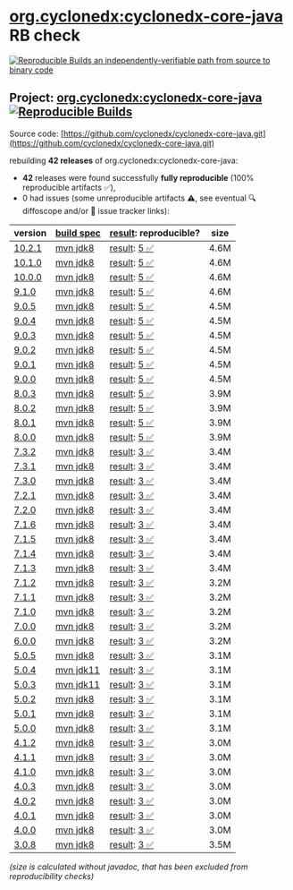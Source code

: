 [org.cyclonedx:cyclonedx-core-java](https://central.sonatype.com/artifact/org.cyclonedx/cyclonedx-core-java/versions) RB check
=======

[![Reproducible Builds](https://reproducible-builds.org/images/logos/rb.svg) an independently-verifiable path from source to binary code](https://reproducible-builds.org/)

## Project: [org.cyclonedx:cyclonedx-core-java](https://central.sonatype.com/artifact/org.cyclonedx/cyclonedx-core-java/versions) [![Reproducible Builds](https://img.shields.io/endpoint?url=https://raw.githubusercontent.com/jvm-repo-rebuild/reproducible-central/master/content/org/cyclonedx/cyclonedx-core-java/badge.json)](https://github.com/jvm-repo-rebuild/reproducible-central/blob/master/content/org/cyclonedx/cyclonedx-core-java/README.md)

Source code: [https://github.com/cyclonedx/cyclonedx-core-java.git](https://github.com/cyclonedx/cyclonedx-core-java.git)

rebuilding **42 releases** of org.cyclonedx:cyclonedx-core-java:
- **42** releases were found successfully **fully reproducible** (100% reproducible artifacts :white_check_mark:),
- 0 had issues (some unreproducible artifacts :warning:, see eventual :mag: diffoscope and/or :memo: issue tracker links):

| version | [build spec](/BUILDSPEC.md) | [result](https://reproducible-builds.org/docs/jvm/): reproducible? | size |
| -- | --------- | ------ | -- |
| [10.2.1](https://central.sonatype.com/artifact/org.cyclonedx/cyclonedx-core-java/10.2.1/pom) | [mvn jdk8](cyclonedx-core-java-10.2.1.buildspec) | [result](cyclonedx-core-java-10.2.1.buildinfo): [5 :white_check_mark: ](cyclonedx-core-java-10.2.1.buildcompare) | 4.6M |
| [10.1.0](https://central.sonatype.com/artifact/org.cyclonedx/cyclonedx-core-java/10.1.0/pom) | [mvn jdk8](cyclonedx-core-java-10.1.0.buildspec) | [result](cyclonedx-core-java-10.1.0.buildinfo): [5 :white_check_mark: ](cyclonedx-core-java-10.1.0.buildcompare) | 4.6M |
| [10.0.0](https://central.sonatype.com/artifact/org.cyclonedx/cyclonedx-core-java/10.0.0/pom) | [mvn jdk8](cyclonedx-core-java-10.0.0.buildspec) | [result](cyclonedx-core-java-10.0.0.buildinfo): [5 :white_check_mark: ](cyclonedx-core-java-10.0.0.buildcompare) | 4.6M |
| [9.1.0](https://central.sonatype.com/artifact/org.cyclonedx/cyclonedx-core-java/9.1.0/pom) | [mvn jdk8](cyclonedx-core-java-9.1.0.buildspec) | [result](cyclonedx-core-java-9.1.0.buildinfo): [5 :white_check_mark: ](cyclonedx-core-java-9.1.0.buildcompare) | 4.6M |
| [9.0.5](https://central.sonatype.com/artifact/org.cyclonedx/cyclonedx-core-java/9.0.5/pom) | [mvn jdk8](cyclonedx-core-java-9.0.5.buildspec) | [result](cyclonedx-core-java-9.0.5.buildinfo): [5 :white_check_mark: ](cyclonedx-core-java-9.0.5.buildcompare) | 4.5M |
| [9.0.4](https://central.sonatype.com/artifact/org.cyclonedx/cyclonedx-core-java/9.0.4/pom) | [mvn jdk8](cyclonedx-core-java-9.0.4.buildspec) | [result](cyclonedx-core-java-9.0.4.buildinfo): [5 :white_check_mark: ](cyclonedx-core-java-9.0.4.buildcompare) | 4.5M |
| [9.0.3](https://central.sonatype.com/artifact/org.cyclonedx/cyclonedx-core-java/9.0.3/pom) | [mvn jdk8](cyclonedx-core-java-9.0.3.buildspec) | [result](cyclonedx-core-java-9.0.3.buildinfo): [5 :white_check_mark: ](cyclonedx-core-java-9.0.3.buildcompare) | 4.5M |
| [9.0.2](https://central.sonatype.com/artifact/org.cyclonedx/cyclonedx-core-java/9.0.2/pom) | [mvn jdk8](cyclonedx-core-java-9.0.2.buildspec) | [result](cyclonedx-core-java-9.0.2.buildinfo): [5 :white_check_mark: ](cyclonedx-core-java-9.0.2.buildcompare) | 4.5M |
| [9.0.1](https://central.sonatype.com/artifact/org.cyclonedx/cyclonedx-core-java/9.0.1/pom) | [mvn jdk8](cyclonedx-core-java-9.0.1.buildspec) | [result](cyclonedx-core-java-9.0.1.buildinfo): [5 :white_check_mark: ](cyclonedx-core-java-9.0.1.buildcompare) | 4.5M |
| [9.0.0](https://central.sonatype.com/artifact/org.cyclonedx/cyclonedx-core-java/9.0.0/pom) | [mvn jdk8](cyclonedx-core-java-9.0.0.buildspec) | [result](cyclonedx-core-java-9.0.0.buildinfo): [5 :white_check_mark: ](cyclonedx-core-java-9.0.0.buildcompare) | 4.5M |
| [8.0.3](https://central.sonatype.com/artifact/org.cyclonedx/cyclonedx-core-java/8.0.3/pom) | [mvn jdk8](cyclonedx-core-java-8.0.3.buildspec) | [result](cyclonedx-core-java-8.0.3.buildinfo): [5 :white_check_mark: ](cyclonedx-core-java-8.0.3.buildcompare) | 3.9M |
| [8.0.2](https://central.sonatype.com/artifact/org.cyclonedx/cyclonedx-core-java/8.0.2/pom) | [mvn jdk8](cyclonedx-core-java-8.0.2.buildspec) | [result](cyclonedx-core-java-8.0.2.buildinfo): [5 :white_check_mark: ](cyclonedx-core-java-8.0.2.buildcompare) | 3.9M |
| [8.0.1](https://central.sonatype.com/artifact/org.cyclonedx/cyclonedx-core-java/8.0.1/pom) | [mvn jdk8](cyclonedx-core-java-8.0.1.buildspec) | [result](cyclonedx-core-java-8.0.1.buildinfo): [5 :white_check_mark: ](cyclonedx-core-java-8.0.1.buildcompare) | 3.9M |
| [8.0.0](https://central.sonatype.com/artifact/org.cyclonedx/cyclonedx-core-java/8.0.0/pom) | [mvn jdk8](cyclonedx-core-java-8.0.0.buildspec) | [result](cyclonedx-core-java-8.0.0.buildinfo): [5 :white_check_mark: ](cyclonedx-core-java-8.0.0.buildcompare) | 3.9M |
| [7.3.2](https://central.sonatype.com/artifact/org.cyclonedx/cyclonedx-core-java/7.3.2/pom) | [mvn jdk8](cyclonedx-core-java-7.3.2.buildspec) | [result](cyclonedx-core-java-7.3.2.buildinfo): [3 :white_check_mark: ](cyclonedx-core-java-7.3.2.buildcompare) | 3.4M |
| [7.3.1](https://central.sonatype.com/artifact/org.cyclonedx/cyclonedx-core-java/7.3.1/pom) | [mvn jdk8](cyclonedx-core-java-7.3.1.buildspec) | [result](cyclonedx-core-java-7.3.1.buildinfo): [3 :white_check_mark: ](cyclonedx-core-java-7.3.1.buildcompare) | 3.4M |
| [7.3.0](https://central.sonatype.com/artifact/org.cyclonedx/cyclonedx-core-java/7.3.0/pom) | [mvn jdk8](cyclonedx-core-java-7.3.0.buildspec) | [result](cyclonedx-core-java-7.3.0.buildinfo): [3 :white_check_mark: ](cyclonedx-core-java-7.3.0.buildcompare) | 3.4M |
| [7.2.1](https://central.sonatype.com/artifact/org.cyclonedx/cyclonedx-core-java/7.2.1/pom) | [mvn jdk8](cyclonedx-core-java-7.2.1.buildspec) | [result](cyclonedx-core-java-7.2.1.buildinfo): [3 :white_check_mark: ](cyclonedx-core-java-7.2.1.buildcompare) | 3.4M |
| [7.2.0](https://central.sonatype.com/artifact/org.cyclonedx/cyclonedx-core-java/7.2.0/pom) | [mvn jdk8](cyclonedx-core-java-7.2.0.buildspec) | [result](cyclonedx-core-java-7.2.0.buildinfo): [3 :white_check_mark: ](cyclonedx-core-java-7.2.0.buildcompare) | 3.4M |
| [7.1.6](https://central.sonatype.com/artifact/org.cyclonedx/cyclonedx-core-java/7.1.6/pom) | [mvn jdk8](cyclonedx-core-java-7.1.6.buildspec) | [result](cyclonedx-core-java-7.1.6.buildinfo): [3 :white_check_mark: ](cyclonedx-core-java-7.1.6.buildcompare) | 3.4M |
| [7.1.5](https://central.sonatype.com/artifact/org.cyclonedx/cyclonedx-core-java/7.1.5/pom) | [mvn jdk8](cyclonedx-core-java-7.1.5.buildspec) | [result](cyclonedx-core-java-7.1.5.buildinfo): [3 :white_check_mark: ](cyclonedx-core-java-7.1.5.buildcompare) | 3.4M |
| [7.1.4](https://central.sonatype.com/artifact/org.cyclonedx/cyclonedx-core-java/7.1.4/pom) | [mvn jdk8](cyclonedx-core-java-7.1.4.buildspec) | [result](cyclonedx-core-java-7.1.4.buildinfo): [3 :white_check_mark: ](cyclonedx-core-java-7.1.4.buildcompare) | 3.4M |
| [7.1.3](https://central.sonatype.com/artifact/org.cyclonedx/cyclonedx-core-java/7.1.3/pom) | [mvn jdk8](cyclonedx-core-java-7.1.3.buildspec) | [result](cyclonedx-core-java-7.1.3.buildinfo): [3 :white_check_mark: ](cyclonedx-core-java-7.1.3.buildcompare) | 3.4M |
| [7.1.2](https://central.sonatype.com/artifact/org.cyclonedx/cyclonedx-core-java/7.1.2/pom) | [mvn jdk8](cyclonedx-core-java-7.1.2.buildspec) | [result](cyclonedx-core-java-7.1.2.buildinfo): [3 :white_check_mark: ](cyclonedx-core-java-7.1.2.buildcompare) | 3.2M |
| [7.1.1](https://central.sonatype.com/artifact/org.cyclonedx/cyclonedx-core-java/7.1.1/pom) | [mvn jdk8](cyclonedx-core-java-7.1.1.buildspec) | [result](cyclonedx-core-java-7.1.1.buildinfo): [3 :white_check_mark: ](cyclonedx-core-java-7.1.1.buildcompare) | 3.2M |
| [7.1.0](https://central.sonatype.com/artifact/org.cyclonedx/cyclonedx-core-java/7.1.0/pom) | [mvn jdk8](cyclonedx-core-java-7.1.0.buildspec) | [result](cyclonedx-core-java-7.1.0.buildinfo): [3 :white_check_mark: ](cyclonedx-core-java-7.1.0.buildcompare) | 3.2M |
| [7.0.0](https://central.sonatype.com/artifact/org.cyclonedx/cyclonedx-core-java/7.0.0/pom) | [mvn jdk8](cyclonedx-core-java-7.0.0.buildspec) | [result](cyclonedx-core-java-7.0.0.buildinfo): [3 :white_check_mark: ](cyclonedx-core-java-7.0.0.buildcompare) | 3.2M |
| [6.0.0](https://central.sonatype.com/artifact/org.cyclonedx/cyclonedx-core-java/6.0.0/pom) | [mvn jdk8](cyclonedx-core-java-6.0.0.buildspec) | [result](cyclonedx-core-java-6.0.0.buildinfo): [3 :white_check_mark: ](cyclonedx-core-java-6.0.0.buildcompare) | 3.2M |
| [5.0.5](https://central.sonatype.com/artifact/org.cyclonedx/cyclonedx-core-java/5.0.5/pom) | [mvn jdk8](cyclonedx-core-java-5.0.5.buildspec) | [result](cyclonedx-core-java-5.0.5.buildinfo): [3 :white_check_mark: ](cyclonedx-core-java-5.0.5.buildcompare) | 3.1M |
| [5.0.4](https://central.sonatype.com/artifact/org.cyclonedx/cyclonedx-core-java/5.0.4/pom) | [mvn jdk11](cyclonedx-core-java-5.0.4.buildspec) | [result](cyclonedx-core-java-5.0.4.buildinfo): [3 :white_check_mark: ](cyclonedx-core-java-5.0.4.buildcompare) | 3.1M |
| [5.0.3](https://central.sonatype.com/artifact/org.cyclonedx/cyclonedx-core-java/5.0.3/pom) | [mvn jdk11](cyclonedx-core-java-5.0.3.buildspec) | [result](cyclonedx-core-java-5.0.3.buildinfo): [3 :white_check_mark: ](cyclonedx-core-java-5.0.3.buildcompare) | 3.1M |
| [5.0.2](https://central.sonatype.com/artifact/org.cyclonedx/cyclonedx-core-java/5.0.2/pom) | [mvn jdk8](cyclonedx-core-java-5.0.2.buildspec) | [result](cyclonedx-core-java-5.0.2.buildinfo): [3 :white_check_mark: ](cyclonedx-core-java-5.0.2.buildcompare) | 3.1M |
| [5.0.1](https://central.sonatype.com/artifact/org.cyclonedx/cyclonedx-core-java/5.0.1/pom) | [mvn jdk8](cyclonedx-core-java-5.0.1.buildspec) | [result](cyclonedx-core-java-5.0.1.buildinfo): [3 :white_check_mark: ](cyclonedx-core-java-5.0.1.buildcompare) | 3.1M |
| [5.0.0](https://central.sonatype.com/artifact/org.cyclonedx/cyclonedx-core-java/5.0.0/pom) | [mvn jdk8](cyclonedx-core-java-5.0.0.buildspec) | [result](cyclonedx-core-java-5.0.0.buildinfo): [3 :white_check_mark: ](cyclonedx-core-java-5.0.0.buildcompare) | 3.1M |
| [4.1.2](https://central.sonatype.com/artifact/org.cyclonedx/cyclonedx-core-java/4.1.2/pom) | [mvn jdk8](cyclonedx-core-java-4.1.2.buildspec) | [result](cyclonedx-core-java-4.1.2.buildinfo): [3 :white_check_mark: ](cyclonedx-core-java-4.1.2.buildcompare) | 3.0M |
| [4.1.1](https://central.sonatype.com/artifact/org.cyclonedx/cyclonedx-core-java/4.1.1/pom) | [mvn jdk8](cyclonedx-core-java-4.1.1.buildspec) | [result](cyclonedx-core-java-4.1.1.buildinfo): [3 :white_check_mark: ](cyclonedx-core-java-4.1.1.buildcompare) | 3.0M |
| [4.1.0](https://central.sonatype.com/artifact/org.cyclonedx/cyclonedx-core-java/4.1.0/pom) | [mvn jdk8](cyclonedx-core-java-4.1.0.buildspec) | [result](cyclonedx-core-java-4.1.0.buildinfo): [3 :white_check_mark: ](cyclonedx-core-java-4.1.0.buildcompare) | 3.0M |
| [4.0.3](https://central.sonatype.com/artifact/org.cyclonedx/cyclonedx-core-java/4.0.3/pom) | [mvn jdk8](cyclonedx-core-java-4.0.3.buildspec) | [result](cyclonedx-core-java-4.0.3.buildinfo): [3 :white_check_mark: ](cyclonedx-core-java-4.0.3.buildcompare) | 3.0M |
| [4.0.2](https://central.sonatype.com/artifact/org.cyclonedx/cyclonedx-core-java/4.0.2/pom) | [mvn jdk8](cyclonedx-core-java-4.0.2.buildspec) | [result](cyclonedx-core-java-4.0.2.buildinfo): [3 :white_check_mark: ](cyclonedx-core-java-4.0.2.buildcompare) | 3.0M |
| [4.0.1](https://central.sonatype.com/artifact/org.cyclonedx/cyclonedx-core-java/4.0.1/pom) | [mvn jdk8](cyclonedx-core-java-4.0.1.buildspec) | [result](cyclonedx-core-java-4.0.1.buildinfo): [3 :white_check_mark: ](cyclonedx-core-java-4.0.1.buildcompare) | 3.0M |
| [4.0.0](https://central.sonatype.com/artifact/org.cyclonedx/cyclonedx-core-java/4.0.0/pom) | [mvn jdk8](cyclonedx-core-java-4.0.0.buildspec) | [result](cyclonedx-core-java-4.0.0.buildinfo): [3 :white_check_mark: ](cyclonedx-core-java-4.0.0.buildcompare) | 3.0M |
| [3.0.8](https://central.sonatype.com/artifact/org.cyclonedx/cyclonedx-core-java/3.0.8/pom) | [mvn jdk8](cyclonedx-core-java-3.0.8.buildspec) | [result](cyclonedx-core-java-3.0.8.buildinfo): [3 :white_check_mark: ](cyclonedx-core-java-3.0.8.buildcompare) | 3.5M |

<i>(size is calculated without javadoc, that has been excluded from reproducibility checks)</i>
